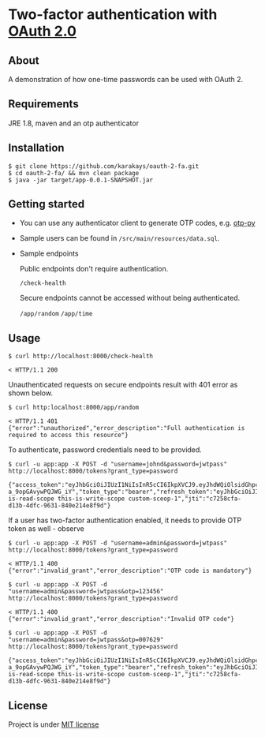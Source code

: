 
# Two-factor authentication with [OAuth 2.0](https://tools.ietf.org/html/rfc6749)

## About

A demonstration of how one-time passwords can be used with OAuth 2. 

## Requirements

JRE 1.8, maven and an otp authenticator

## Installation

```
$ git clone https://github.com/karakays/oauth-2-fa.git
$ cd oauth-2-fa/ && mvn clean package
$ java -jar target/app-0.0.1-SNAPSHOT.jar
```

## Getting started

* You can use any authenticator client to generate OTP codes, e.g. [otp-py](https://github.com/karakays/otp-py)

* Sample users can be found in `/src/main/resources/data.sql`.

* Sample endpoints 

    Public endpoints don't require authentication.

    `/check-health`

    Secure endpoints cannot be accessed without being authenticated.

    `/app/random`
	`/app/time`


## Usage

```
$ curl http://localhost:8000/check-health

< HTTP/1.1 200
```

Unauthenticated requests on secure endpoints result with 401 error as shown below.

```
$ curl http:localhost:8000/app/random

< HTTP/1.1 401
{"error":"unauthorized","error_description":"Full authentication is required to access this resource"}
```

To authenticate, password credentials need to be provided. 

```
$ curl -u app:app -X POST -d "username=johnd&password=jwtpass" http://localhost:8000/tokens?grant_type=password

{"access_token":"eyJhbGciOiJIUzI1NiIsInR5cCI6IkpXVCJ9.eyJhdWQiOlsidGhpcy1pcy1hLXJlc291cmNlLWlkIl0sImV4cCI6MTUyNzQ3OTI5NSwidXNlcl9uYW1lIjoiam9obmQiLCJqdGkiOiJjNzI1OGNmYS1kMTNiLTRkZmMtOTYzMS04NDBlMjE0ZThmOWQiLCJjbGllbnRfaWQiOiJhcHAiLCJzY29wZSI6WyJ0aGlzLWlzLXJlYWQtc2NvcGUiLCJ0aGlzLWlzLXdyaXRlLXNjb3BlIiwiY3VzdG9tLXNjZW9wLTEiXX0.i4itJzHwGONkksqXfIN73F9d-a_9opGAvywPQJWG_iY","token_type":"bearer","refresh_token":"eyJhbGciOiJIUzI1NiIsInR5cCI6IkpXVCJ9.eyJhdWQiOlsidGhpcy1pcy1hLXJlc291cmNlLWlkIl0sInVzZXJfbmFtZSI6ImpvaG5kIiwic2NvcGUiOlsidGhpcy1pcy1yZWFkLXNjb3BlIiwidGhpcy1pcy13cml0ZS1zY29wZSIsImN1c3RvbS1zY2VvcC0xIl0sImF0aSI6ImM3MjU4Y2ZhLWQxM2ItNGRmYy05NjMxLTg0MGUyMTRlOGY5ZCIsImV4cCI6MTUzMDAyODA5NSwianRpIjoiZDA0N2JjYjItZjFkZi00Yzc2LTljZDktMzY4MjQ1MTc3MDVhIiwiY2xpZW50X2lkIjoiYXBwIn0.5Edn_jZTSjHxNgC_1W5DX5cy0TSSpodEsO6skoGTZyQ","expires_in":43199,"scope":"this-is-read-scope this-is-write-scope custom-sceop-1","jti":"c7258cfa-d13b-4dfc-9631-840e214e8f9d"}
```

If a user has two-factor authentication enabled, it needs to provide OTP token as well - observe

```
$ curl -u app:app -X POST -d "username=admin&password=jwtpass" http://localhost:8000/tokens?grant_type=password

< HTTP/1.1 400
{"error":"invalid_grant","error_description":"OTP code is mandatory"}
```

```
$ curl -u app:app -X POST -d "username=admin&password=jwtpass&otp=123456" http://localhost:8000/tokens?grant_type=password

< HTTP/1.1 400
{"error":"invalid_grant","error_description":"Invalid OTP code"}
```

```
$ curl -u app:app -X POST -d "username=admin&password=jwtpass&otp=007629" http://localhost:8000/tokens?grant_type=password

{"access_token":"eyJhbGciOiJIUzI1NiIsInR5cCI6IkpXVCJ9.eyJhdWQiOlsidGhpcy1pcy1hLXJlc291cmNlLWlkIl0sImV4cCI6MTUyNzQ3OTI5NSwidXNlcl9uYW1lIjoiam9obmQiLCJqdGkiOiJjNzI1OGNmYS1kMTNiLTRkZmMtOTYzMS04NDBlMjE0ZThmOWQiLCJjbGllbnRfaWQiOiJhcHAiLCJzY29wZSI6WyJ0aGlzLWlzLXJlYWQtc2NvcGUiLCJ0aGlzLWlzLXdyaXRlLXNjb3BlIiwiY3VzdG9tLXNjZW9wLTEiXX0.i4itJzHwGONkksqXfIN73F9d-a_9opGAvywPQJWG_iY","token_type":"bearer","refresh_token":"eyJhbGciOiJIUzI1NiIsInR5cCI6IkpXVCJ9.eyJhdWQiOlsidGhpcy1pcy1hLXJlc291cmNlLWlkIl0sInVzZXJfbmFtZSI6ImpvaG5kIiwic2NvcGUiOlsidGhpcy1pcy1yZWFkLXNjb3BlIiwidGhpcy1pcy13cml0ZS1zY29wZSIsImN1c3RvbS1zY2VvcC0xIl0sImF0aSI6ImM3MjU4Y2ZhLWQxM2ItNGRmYy05NjMxLTg0MGUyMTRlOGY5ZCIsImV4cCI6MTUzMDAyODA5NSwianRpIjoiZDA0N2JjYjItZjFkZi00Yzc2LTljZDktMzY4MjQ1MTc3MDVhIiwiY2xpZW50X2lkIjoiYXBwIn0.5Edn_jZTSjHxNgC_1W5DX5cy0TSSpodEsO6skoGTZyQ","expires_in":43199,"scope":"this-is-read-scope this-is-write-scope custom-sceop-1","jti":"c7258cfa-d13b-4dfc-9631-840e214e8f9d"}
```

## License

Project is under [MIT license](https://opensource.org/licenses/MIT)
